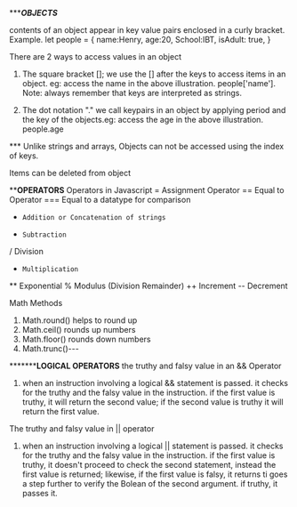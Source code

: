 **********OBJECTS*******


contents of an object appear in key value pairs enclosed in a curly bracket. Example. 
let people = {
    name:Henry,
     age:20, 
     School:IBT,
     isAdult: true,
}

There are 2 ways to access values in an object
1. The square bracket []; we use the [] after the keys to access items in an object. eg: access the name in the above illustration. people['name']. Note: always remember that keys are interpreted as strings.

2. The dot notation "." we call keypairs in an object by applying period and the key of the objects.eg: access the age in the above illustration. people.age


*** Unlike strings and arrays, Objects can not be accessed using the index of keys.

Items can be deleted from object


**********OPERATORS********
Operators in Javascript
=     Assignment Operator
==    Equal to Operator
===   Equal to a datatype for comparison
+     Addition or Concatenation of strings
-     Subtraction
/     Division
*     Multiplication
**    Exponential
%     Modulus (Division Remainder)
++    Increment
--    Decrement


Math Methods
1. Math.round() helps to round up 
2. Math.ceil() rounds up numbers
3. Math.floor() rounds down numbers
4. Math.trunc()---

***************LOGICAL OPERATORS********
the truthy and falsy value in an && Operator
1. when an instruction involving a logical && statement is passed. it checks for the truthy and the falsy value in the instruction. if the first value is truthy, it will return the second value; if the second value is truthy it will return the first value.

The truthy and falsy value in || operator
1. when an instruction involving a logical || statement is passed. it checks for the truthy and the falsy value in the instruction. if the first value is truthy, it doesn't proceed to check the second statement, instead the first value is returned; likewise, if the first value is falsy, it returns ti goes a step further to verify the Bolean of the second argument. if truthy, it passes it. 
